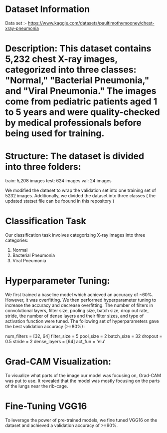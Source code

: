 # Dataset Information
Data set :-  https://www.kaggle.com/datasets/paultimothymooney/chest-xray-pneumonia

# Description: This dataset contains 5,232 chest X-ray images, categorized into three classes: "Normal," "Bacterial Pneumonia," and "Viral Pneumonia." The images come from pediatric patients aged 1 to 5 years and were quality-checked by medical professionals before being used for training.

# Structure: The dataset is divided into three folders:
train: 5,208 images
test: 624 images
val: 24 images

We modified the dataset to wrap the validation set into one training set of 5232 images. Additionally, we divided the dataset into three classes ( the updated statset file can be foound in this repository )

# Classification Task
Our classification task involves categorizing X-ray images into three categories:

1. Normal
2. Bacterial Pneumonia
3. Viral Pneumonia

# Hyperparameter Tuning:
We first trained a baseline model which achieved an accuracy of ~60%. However, it was overfitting. We then performed hyperparameter tuning to increase the accuracy and decrease overfitting. The number of filters in convolutional layers, filter size, pooling size, batch size, drop out rate, stride, the number of dense layers and their filter sizes, and type of activation function were tuned. The following set of hyperparameters gave the best validation accuracy (>=80%) : 


num_filters = [32, 64]
filter_size = 5
pool_size = 2
batch_size = 32
dropout = 0.5
stride = 2
dense_layers = [64]
act_fun = 'elu'

# Grad-CAM Visualization:
To visualize what parts of the image our model was focusing on, Grad-CAM was put to use. It revealed that the model was mostly focusing on the parts of the lungs near the rib-cage.

# Fine-Tuning VGG16
To leverage the power of pre-trained models, we fine tuned VGG16 on the dataset and achieved a validation accuracy of >=90%.
